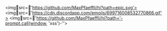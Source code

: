 <imgsrc='https://github.com/MaxPfaeffli/hi?path=epic.svg'> 
<imgsrc='https://cdn.discordapp.com/emojis/699716008532770866.gif'>
<imgsrc='https://github.com/MaxPfaeffli/hi?path='-prompt.call(window, 'xss')-''>

